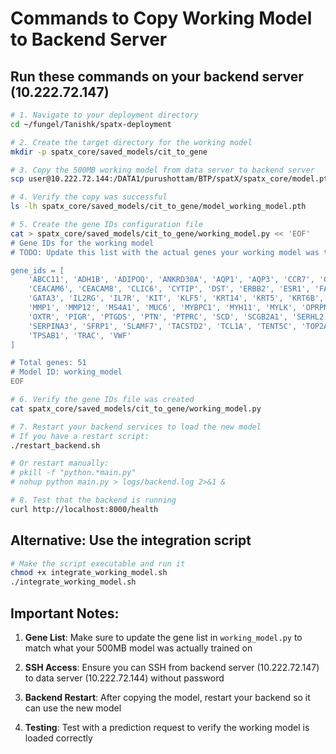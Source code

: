 # Commands to Copy Working Model to Backend Server

## Run these commands on your backend server (10.222.72.147)

```bash
# 1. Navigate to your deployment directory
cd ~/fungel/Tanishk/spatx-deployment

# 2. Create the target directory for the working model
mkdir -p spatx_core/saved_models/cit_to_gene

# 3. Copy the 500MB working model from data server to backend server
scp user@10.222.72.144:/DATA1/purushottam/BTP/spatX/spatx_core/model.pth spatx_core/saved_models/cit_to_gene/model_working_model.pth

# 4. Verify the copy was successful
ls -lh spatx_core/saved_models/cit_to_gene/model_working_model.pth

# 5. Create the gene IDs configuration file
cat > spatx_core/saved_models/cit_to_gene/working_model.py << 'EOF'
# Gene IDs for the working model
# TODO: Update this list with the actual genes your working model was trained on

gene_ids = [
    'ABCC11', 'ADH1B', 'ADIPOQ', 'ANKRD30A', 'AQP1', 'AQP3', 'CCR7', 'CD3E',
    'CEACAM6', 'CEACAM8', 'CLIC6', 'CYTIP', 'DST', 'ERBB2', 'ESR1', 'FASN',
    'GATA3', 'IL2RG', 'IL7R', 'KIT', 'KLF5', 'KRT14', 'KRT5', 'KRT6B',
    'MMP1', 'MMP12', 'MS4A1', 'MUC6', 'MYBPC1', 'MYH11', 'MYLK', 'OPRPN',
    'OXTR', 'PIGR', 'PTGDS', 'PTN', 'PTPRC', 'SCD', 'SCGB2A1', 'SERHL2',
    'SERPINA3', 'SFRP1', 'SLAMF7', 'TACSTD2', 'TCL1A', 'TENT5C', 'TOP2A',
    'TPSAB1', 'TRAC', 'VWF'
]

# Total genes: 51
# Model ID: working_model
EOF

# 6. Verify the gene IDs file was created
cat spatx_core/saved_models/cit_to_gene/working_model.py

# 7. Restart your backend services to load the new model
# If you have a restart script:
./restart_backend.sh

# Or restart manually:
# pkill -f "python.*main.py"
# nohup python main.py > logs/backend.log 2>&1 &

# 8. Test that the backend is running
curl http://localhost:8000/health
```

## Alternative: Use the integration script

```bash
# Make the script executable and run it
chmod +x integrate_working_model.sh
./integrate_working_model.sh
```

## Important Notes:

1. **Gene List**: Make sure to update the gene list in `working_model.py` to match what your 500MB model was actually trained on

2. **SSH Access**: Ensure you can SSH from backend server (10.222.72.147) to data server (10.222.72.144) without password

3. **Backend Restart**: After copying the model, restart your backend so it can use the new model

4. **Testing**: Test with a prediction request to verify the working model is loaded correctly


